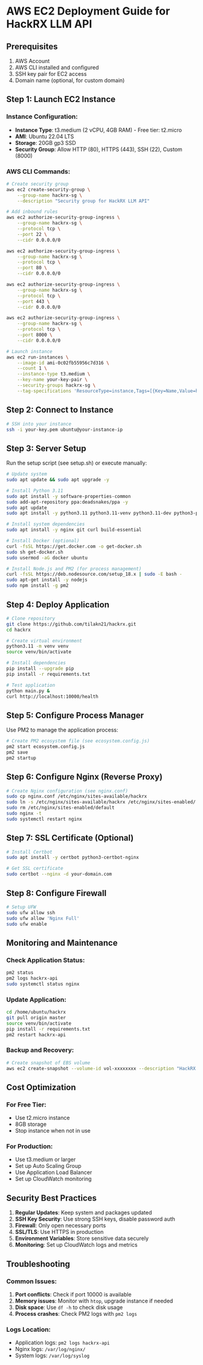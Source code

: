 # AWS EC2 Deployment Guide for HackRX LLM API

## Prerequisites
1. AWS Account
2. AWS CLI installed and configured
3. SSH key pair for EC2 access
4. Domain name (optional, for custom domain)

## Step 1: Launch EC2 Instance

### Instance Configuration:
- **Instance Type**: t3.medium (2 vCPU, 4GB RAM) - Free tier: t2.micro
- **AMI**: Ubuntu 22.04 LTS
- **Storage**: 20GB gp3 SSD
- **Security Group**: Allow HTTP (80), HTTPS (443), SSH (22), Custom (8000)

### AWS CLI Commands:
```bash
# Create security group
aws ec2 create-security-group \
    --group-name hackrx-sg \
    --description "Security group for HackRX LLM API"

# Add inbound rules
aws ec2 authorize-security-group-ingress \
    --group-name hackrx-sg \
    --protocol tcp \
    --port 22 \
    --cidr 0.0.0.0/0

aws ec2 authorize-security-group-ingress \
    --group-name hackrx-sg \
    --protocol tcp \
    --port 80 \
    --cidr 0.0.0.0/0

aws ec2 authorize-security-group-ingress \
    --group-name hackrx-sg \
    --protocol tcp \
    --port 443 \
    --cidr 0.0.0.0/0

aws ec2 authorize-security-group-ingress \
    --group-name hackrx-sg \
    --protocol tcp \
    --port 8000 \
    --cidr 0.0.0.0/0

# Launch instance
aws ec2 run-instances \
    --image-id ami-0c02fb55956c7d316 \
    --count 1 \
    --instance-type t3.medium \
    --key-name your-key-pair \
    --security-groups hackrx-sg \
    --tag-specifications 'ResourceType=instance,Tags=[{Key=Name,Value=hackrx-llm-api}]'
```

## Step 2: Connect to Instance

```bash
# SSH into your instance
ssh -i your-key.pem ubuntu@your-instance-ip
```

## Step 3: Server Setup

Run the setup script (see setup.sh) or execute manually:

```bash
# Update system
sudo apt update && sudo apt upgrade -y

# Install Python 3.11
sudo apt install -y software-properties-common
sudo add-apt-repository ppa:deadsnakes/ppa -y
sudo apt update
sudo apt install -y python3.11 python3.11-venv python3.11-dev python3-pip

# Install system dependencies
sudo apt install -y nginx git curl build-essential

# Install Docker (optional)
curl -fsSL https://get.docker.com -o get-docker.sh
sudo sh get-docker.sh
sudo usermod -aG docker ubuntu

# Install Node.js and PM2 (for process management)
curl -fsSL https://deb.nodesource.com/setup_18.x | sudo -E bash -
sudo apt-get install -y nodejs
sudo npm install -g pm2
```

## Step 4: Deploy Application

```bash
# Clone repository
git clone https://github.com/tilakn21/hackrx.git
cd hackrx

# Create virtual environment
python3.11 -m venv venv
source venv/bin/activate

# Install dependencies
pip install --upgrade pip
pip install -r requirements.txt

# Test application
python main.py &
curl http://localhost:10000/health
```

## Step 5: Configure Process Manager

Use PM2 to manage the application process:

```bash
# Create PM2 ecosystem file (see ecosystem.config.js)
pm2 start ecosystem.config.js
pm2 save
pm2 startup
```

## Step 6: Configure Nginx (Reverse Proxy)

```bash
# Create Nginx configuration (see nginx.conf)
sudo cp nginx.conf /etc/nginx/sites-available/hackrx
sudo ln -s /etc/nginx/sites-available/hackrx /etc/nginx/sites-enabled/
sudo rm /etc/nginx/sites-enabled/default
sudo nginx -t
sudo systemctl restart nginx
```

## Step 7: SSL Certificate (Optional)

```bash
# Install Certbot
sudo apt install -y certbot python3-certbot-nginx

# Get SSL certificate
sudo certbot --nginx -d your-domain.com
```

## Step 8: Configure Firewall

```bash
# Setup UFW
sudo ufw allow ssh
sudo ufw allow 'Nginx Full'
sudo ufw enable
```

## Monitoring and Maintenance

### Check Application Status:
```bash
pm2 status
pm2 logs hackrx-api
sudo systemctl status nginx
```

### Update Application:
```bash
cd /home/ubuntu/hackrx
git pull origin master
source venv/bin/activate
pip install -r requirements.txt
pm2 restart hackrx-api
```

### Backup and Recovery:
```bash
# Create snapshot of EBS volume
aws ec2 create-snapshot --volume-id vol-xxxxxxxx --description "HackRX backup"
```

## Cost Optimization

### For Free Tier:
- Use t2.micro instance
- 8GB storage
- Stop instance when not in use

### For Production:
- Use t3.medium or larger
- Set up Auto Scaling Group
- Use Application Load Balancer
- Set up CloudWatch monitoring

## Security Best Practices

1. **Regular Updates**: Keep system and packages updated
2. **SSH Key Security**: Use strong SSH keys, disable password auth
3. **Firewall**: Only open necessary ports
4. **SSL/TLS**: Use HTTPS in production
5. **Environment Variables**: Store sensitive data securely
6. **Monitoring**: Set up CloudWatch logs and metrics

## Troubleshooting

### Common Issues:
1. **Port conflicts**: Check if port 10000 is available
2. **Memory issues**: Monitor with `htop`, upgrade instance if needed
3. **Disk space**: Use `df -h` to check disk usage
4. **Process crashes**: Check PM2 logs with `pm2 logs`

### Logs Location:
- Application logs: `pm2 logs hackrx-api`
- Nginx logs: `/var/log/nginx/`
- System logs: `/var/log/syslog`
